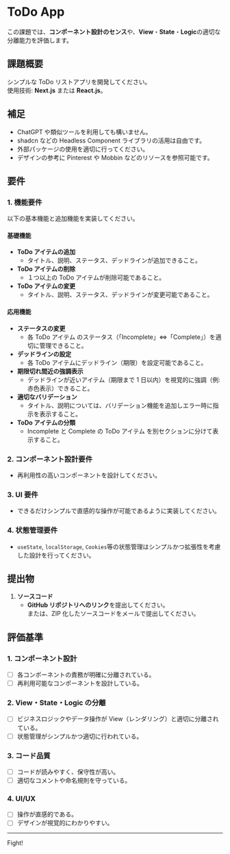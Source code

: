 # ToDo App

この課題では、**コンポーネント設計のセンス**や、**View**・**State**・**Logic**の適切な分離能力を評価します。

## 課題概要

シンプルな ToDo リストアプリを開発してください。  
使用技術: **Next.js** または **React.js**。

## 補足

- ChatGPT や類似ツールを利用しても構いません。
- shadcn などの Headless Component ライブラリの活用は自由です。
- 外部パッケージの使用を適切に行ってください。
- デザインの参考に Pinterest や Mobbin などのリソースを参照可能です。

## 要件

### 1. 機能要件

以下の基本機能と追加機能を実装してください。

#### 基礎機能

- **ToDo アイテムの追加**
  - タイトル、説明、ステータス、デッドラインが追加できること。
- **ToDo アイテムの削除**
  - １つ以上の ToDo アイテムが削除可能であること。
- **ToDo アイテムの変更**
  - タイトル、説明、ステータス、デッドラインが変更可能であること。

#### 応用機能

- **ステータスの変更**
  - 各 ToDo アイテム のステータス（「Incomplete」⇔「Complete」）を適切に管理できること。
- **デッドラインの設定**
  - 各 ToDo アイテムにデッドライン（期限）を設定可能であること。
- **期限切れ間近の強調表示**
  - デッドラインが近いアイテム（期限まで 1 日以内）を視覚的に強調（例: 赤色表示）できること。
- **適切なバリデーション**
  - タイトル、説明については、バリデーション機能を追加しエラー時に指示を表示すること。
- **ToDo アイテムの分類**
  - Incomplete と Complete の ToDo アイテム を別セクションに分けて表示すること。

### 2. コンポーネント設計要件

- 再利用性の高いコンポーネントを設計してください。

### 3. UI 要件

- できるだけシンプルで直感的な操作が可能であるように実装してください。

### 4. 状態管理要件

- `useState`, `localStorage`, `Cookies`等の状態管理はシンプルかつ拡張性を考慮した設計を行ってください。

## 提出物

1. **ソースコード**
   - **GitHub リポジトリへのリンク**を提出してください。  
     または、ZIP 化したソースコードをメールで提出してください。

## 評価基準

### 1. コンポーネント設計

- [ ] 各コンポーネントの責務が明確に分離されている。
- [ ] 再利用可能なコンポーネントを設計している。

### 2. View・State・Logic の分離

- [ ] ビジネスロジックやデータ操作が View（レンダリング）と適切に分離されている。
- [ ] 状態管理がシンプルかつ適切に行われている。

### 3. コード品質

- [ ] コードが読みやすく、保守性が高い。
- [ ] 適切なコメントや命名規則を守っている。

### 4. UI/UX

- [ ] 操作が直感的である。
- [ ] デザインが視覚的にわかりやすい。

---

Fight!
